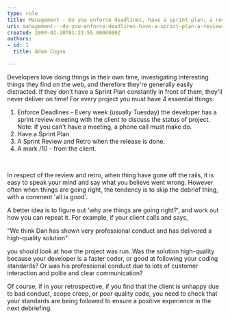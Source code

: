 ```yaml
---
type: rule
title: Management - Do you enforce deadlines, have a sprint plan, a review/retro and a mark /10
uri: management---do-you-enforce-deadlines-have-a-sprint-plan-a-reviewretro-and-a-mark-10
created: 2009-02-20T01:23:55.0000000Z
authors:
- id: 1
  title: Adam Cogan

---
```


Developers love doing things in their own time, investigating interesting things they find on the web, and therefore they're generally easily distracted. If they don't have a Sprint Plan constantly in front of them, they'll never deliver on time! For every project you must have 4 essential things: <br>
 
1. Enforce Deadlines - Every week (usually Tuesday) the developer has a sprint review meeting with the client to discuss the status of project. 
<br>    Note: If you can't have a meeting, a phone call must make do.
2. Have a Sprint Plan
3. A Sprint Review and Retro when the release is done.
4. A mark /10 - from the client.  
<br>


In respect of the review and retro, when thing have gone off the rails, it is easy to speak your mind and say what you believe went wrong. However often when things are going right, the tendency is to skip the debrief thing, with a comment 'all is good'.

A better idea is to figure out 'why are things are going right?', and work out how you can repeat it. For example, if your client calls and says,

"We think Dan has shown very professional conduct and has delivered a high-quality solution"

you should look at how the project was run. Was the solution high-quality because your developer is a faster coder, or good at following your coding standards? Or was his professional conduct due to lots of customer interaction and polite and clear communication?

Of course, if in your retrospective, if you find that the client is unhappy due to bad conduct, scope creep, or poor quality code, you need to check that your standards are being followed to ensure a positive experience in the next debriefing.

